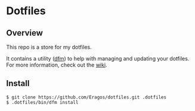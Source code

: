 # Dotfiles

## Overview

This repo is a store for my dotfiles.  

It contains a utility ([dfm](https://github.com/justone/dfm)) to help with managing and updating your dotfiles.
For more information, check out the [wiki](http://github.com/justone/dotfiles/wiki).

## Install

    $ git clone https://github.com/Eragos/dotfiles.git .dotfiles
    $ .dotfiles/bin/dfm install 

